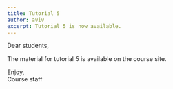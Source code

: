 ```yaml
---
title: Tutorial 5
author: aviv
excerpt: Tutorial 5 is now available.
---
```


Dear students,

The material for tutorial 5 is available on the course site.

Enjoy,  
Course staff


